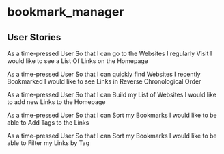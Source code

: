 # bookmark_manager

User Stories
------------

As a time-pressed User
So that I can go to the Websites I regularly Visit
I would like to see a List Of Links on the Homepage

As a time-pressed User
So that I can quickly find Websites I recently Bookmarked
I would like to see Links in Reverse Chronological Order

As a time-pressed User
So that I can Build my List of Websites
I would like to add new Links to the Homepage

As a time-pressed User
So that I can Sort my Bookmarks
I would like to be able to Add Tags to the Links

As a time-pressed User
So that I can Sort my Bookmarks
I would like to be able to Filter my Links by Tag
